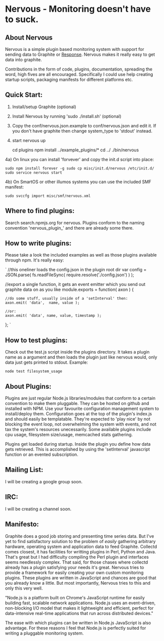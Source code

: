 # Nervous - Monitoring doesn't have to suck.

## About Nervous

Nervous is a simple plugin based monitoring system with support for sending data to Graphite or [Response](https://github.com/gflarity/response). Nervous makes it really easy to get data into graphite. 

Contributions in the form of code, plugins, documentation, spreading the word, high fives are all encouraged. Specifically I could use help creating startup scripts, packaging manifests for different platforms etc. 


## Quick Start:

1) Install/setup Graphite (optional)

2) Install Nervous by running 'sudo ./install.sh' (optional)

2) Copy the conf/nervous.json.example to conf/nervous.json and edit it.  If you don't have graphite then change system_type to 'stdout' instead.

3) start nervous up

   	 cd plugins
	 npm install ../example_plugins/*
	 cd ../
	 ./bin/nervous

4a) On linux you can install 'forvever' and copy the init.d script into place:

`
sudo npm install forever -g
sudo cp misc/init.d/nervous /etc/init.d/
sudo service nervous start
`

4b) On SmartOS or other illumos systems you can use the included SMF manifest:

`
sudo svccfg import misc/smf/nervous.xml
`

## Where to find plugins:

Search search.npmjs.org for nervous. Plugins conform to the naming convention 'nervous_plugin_<foo>' and there are already some there.


## How to write plugins:

Please take a look the included examples as well as those plugins available through npm. It's really easy:

`
//this oneliner loads the config.json in the plugin root dir
var config = JSON.parse( fs.readFileSync( require.resolve('./config.json') ) );

//export a single function, it gets an event emitter which you send out graphite data on as you like
module.exports = function( axon ) { 

	//do some stuff, usually inside of a 'setInterval' then:
	axon.emit( 'data',  name, value );

	//or:
	axon.emit( 'data', name, value, timestamp );
};
`


## How to test plugins:

Check out the test.js script inside the plugins directory. It takes a plugin name as a argument and then loads the plugin just like nervous would, only data just gets printed to stdout. Example:

`node test filesystem_usage`

## About Plugins: 

Plugins are just regular Node.js libraries/modules that conform to a certain convention to make them pluggable. They can be hosted on github and installed with NPM. Use your favourite configuration management system to install/deploy them. Configuration goes at the top of the plugin's index.js and should easily be templatable. They're expected to 'play nice' by not blocking the event loop, not overwhelming the system with events, and not tax the system's resources unecessarily. Some available plugins include cpu usage, filesystem size/usage,  memcached stats gathering. 

Plugins get loaded during startup. Inside the plugin you define how data gets retrieved. This is accomplished by using the 'setInterval' javascript function or an evented subscription.  


## Mailing List:

I will be creating a google group soon.


## IRC:

I will be creating a channel soon.



## Manifesto:

Graphite does a good job storing and presenting time series data. But I've yet to find satisfactory solution to the problem of *easily* gathering arbitrary hardware, operating system and application data to feed Graphite. Collectd comes closest, it has facilities for writting plugins in Perl, Python and Java. That's great but I had difficulty compiling the Perl plugin and interfaces seems needlessly complex. That said, for those chases where collectd already has a plugin satisfying your needs it's great. Nervous tries to provide a framework for easily creating your own custom monitoring plugins. These plugins are written in JavaScript and chances are good that you already know a little. But most importantly, Nervous tries to this and only this very well. 

"Node.js is a platform built on Chrome's JavaScript runtime for easily building fast, scalable network applications. Node.js uses an event-driven, non-blocking I/O model that makes it lightweight and efficient, perfect for data-intensive real-time applications that run across distributed devices."

The ease with which plugins can be written in Node.js JavaScript is also advantage.  For these reasons I feel that Node.js is perfectly suited for writing a pluggable monitoring system.  












